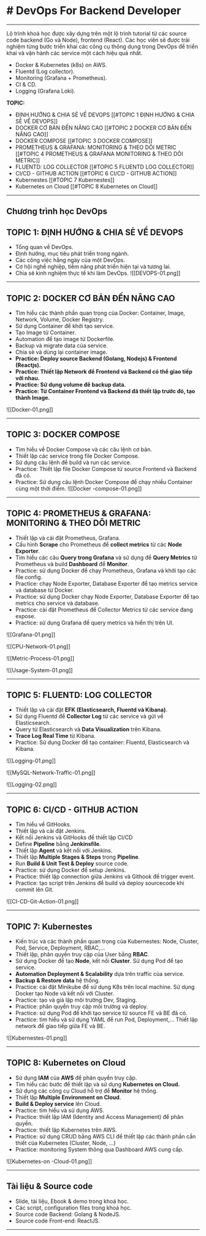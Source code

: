 # # DevOps For Backend Developer
---
Lộ trình khoá học được xây dựng trên một lộ trình tutorial từ các source code backend (Go và Node), frontend (React). Các học viên sẽ được trải nghiệm từng bước triển khai các công cụ thông dụng trong DevOps để triển khai và vận hành các service một cách hiệu quả nhất.
- Docker & Kubernetes (k8s) on AWS.
- Fluentd (Log collector).
- Monitoring (Grafana + Prometheus).
- CI & CD.
- Logging (Grafana Loki).

**TOPIC:**
- ĐỊNH HƯỚNG & CHIA SẺ VỀ DEVOPS [[#TOPIC 1 ĐỊNH HƯỚNG & CHIA SẺ VỀ DEVOPS]]
- DOCKER CƠ BẢN ĐẾN NÂNG CAO [[#TOPIC 2 DOCKER CƠ BẢN ĐẾN NÂNG CAO]]
- DOCKER COMPOSE [[#TOPIC 3 DOCKER COMPOSE]]
- PROMETHEUS & GRAFANA: MONITORING & THEO DÕI METRIC [[#TOPIC 4 PROMETHEUS & GRAFANA MONITORING & THEO DÕI METRIC]]
-  FLUENTD: LOG COLLECTOR [[#TOPIC 5 FLUENTD LOG COLLECTOR]]
- CI/CD - GITHUB ACTION [[#TOPIC 6 CI/CD - GITHUB ACTION]]
- Kubernestes [[#TOPIC 7 Kubernestes]]
- Kubernetes on Cloud [[#TOPIC 8 Kubernetes on Cloud]]

---
## Chương trình học DevOps

## TOPIC 1:  ĐỊNH HƯỚNG & CHIA SẺ VỀ DEVOPS
- Tổng quan về DevOps.
- Định hướng, mục tiêu phát triển trong ngành.
- Các công việc hằng ngày của một DevOps.
- Cơ hội nghề nghiệp, tiềm năng phát triển hiện tại và tương lai.
- Chia sẻ kinh nghiệm thực tế khi làm DevOps.
 ![[DEVOPS-01.png]]
---

## TOPIC 2: DOCKER CƠ BẢN ĐẾN NÂNG CAO
- Tìm hiểu các thành phần quan trọng của Docker: Container, Image, Network, Volume, Docker Registry.
- Sử dụng Container để khởi tạo service.
- Tạo Image từ Container.
- Automation để tạo image từ Dockerfile.
- Backup và migrate data của service.
- Chia sẻ và dùng lại container image.
- **Practice: Deploy source Backend (Golang, Nodejs) & Frontend (Reactjs).**
- **Practice: Thiết lập Network để Frontend và Backend có thể giao tiếp với nhau.**
- **Practice: Sử dụng volume để backup data.**
- **Practice: Từ Container Frontend và Backend đã thiết lập trước đó, tạo thành Image.**

![[Docker-01.png]]

---

## TOPIC 3: DOCKER COMPOSE
- Tìm hiểu về Docker Compose và các câu lệnh cơ bản.
- Thiết lập các service trong file Docker Compose.
- Sử dụng câu lệnh để build và run các service.
- Practice: Thiết lập file Docker Compose từ source Frontend và Backend đã có.
- Practice: Sử dụng câu lệnh Docker Compose để chạy nhiều Container cùng một thời điểm.
![[Docker -compose-01.png]]

---
## TOPIC 4: PROMETHEUS & GRAFANA: MONITORING & THEO DÕI METRIC
- Thiết lập và cài đặt Prometheus, Grafana.
- Cấu hình **Scrape** cho Prometheus để **collect metrics** từ các **Node Exporter**.
- Tìm hiểu các câu **Query trong Grafana** và sử dụng để **Query Metrics** từ Prometheus và build **Dashboard** để **Monitor**.
- Practice: sử dụng Docker để chạy Prometheus, Grafana và khởi tạo các file config.
- Practice: chạy Node Exporter, Database Exporter để tạo metrics service và database từ Docker.
- Practice: sử dụng Docker chạy Node Exporter, Database Exporter để tạo metrics cho service và database.
- Practice: cài đặt Prometheus để Collector Metrics từ các service đang expose.
- Practice: sử dụng Grafana để query metrics và hiển thị trên UI.

![[Grafana-01.png]]

![[CPU-Network-01.png]]

![[Metric-Process-01.png]]

![[Usage-System-01.png]]

---

## TOPIC 5: FLUENTD: LOG COLLECTOR
- Thiết lập và cài đặt **EFK (Elasticsearch, Fluentd và Kibana)**.
- Sử dụng Fluentd để **Collector Log** từ các service và gửi về Elasticsearch.
- Query từ Elasticsearch và **Data Visualization** trên Kibana.
- **Trace Log Real Time** từ Kibana.
- Practice: Sử dụng Docker để tạo container: Fluentd, Elasticsearch và Kibana.

![[Logging-01.png]]

![[MySQL-Network-Traffic-01.png]]

![[Logging-02.png]]

---

## TOPIC 6: CI/CD - GITHUB ACTION
- Tìm hiểu về GitHooks.
- Thiết lập và cài đặt Jenkins.
- Kết nối Jenkins và GitHooks để thiết lập CI/CD
- Define **Pipeline** bằng **Jenkinsfile**.
- Thiết lập **Agent** và kết nối với Jenkins.
- Thiết lập **Multiple Stages & Steps** trong **Pipeline**.
- Run **Build & Unit Test & Deploy** source code.
- Practice: sử dụng Docker để setup Jenkins.
- Practice: thiết lập connection giữa Jenkins và Githook để trigger event.
- Practice: tạo script trên Jenkins để build và deploy sourcecode khi commit lên Git.

![[CI-CD-Git-Action-01.png]]

---

## TOPIC 7: Kubernestes
- Kiến trúc và các thành phần quan trọng của Kubernestes: Node, Cluster, Pod, Service, Deployment, RBAC,…
- Thiết lập, phân quyền truy cập của User bằng **RBAC**.
- Sử dụng Docker để tạo **Node**, kết nối **Cluster**. Sử dụng Pod để tạo service.
- **Automation Deployment & Scalability** dựa trên traffic của service.
- **Backup & Restore data** hệ thống.
- Practice: cài đặt Minikube để sử dụng K8s trên local machine. Sử dụng Docker tạo Node và kết nối với Cluster.
- Practice: tạo và giả lập môi trường Dev, Staging.
- Practice: phân quyền truy cập môi trường và deploy.
- Practice: sử dụng Pod để khởi tạo service từ source FE và BE đã có.
- Practice: tìm hiểu và sử dụng YAML để run Pod, Deployment,... Thiết lập network để giao tiếp giữa FE và BE.

![[Kubernestes-01.png]]

---

## TOPIC 8: Kubernetes on Cloud
- Sử dụng **IAM** của **AWS** để phân quyền truy cập.
- Tìm hiểu các bước để thiết lập và sử dụng **Kubernetes on Cloud.**
- Sử dụng các công cụ Cloud hỗ trợ để **Monitor** hệ thống.
- Thiết lập **Multiple Environment on Cloud**.
- **Build & Deploy service** lên Cloud.
- Practice: tìm hiểu và sử dụng AWS.
- Practice: thiết lập IAM (Identity and Access Management) để phân quyền.
- Practice: thiết lập Kubernetes trên AWS.
- Practice: sử dụng CRUD bằng AWS CLI để thiết lập các thành phần cần thiết của Kubernetes (Cluster, Node, …)
- Practice: monitoring System thông qua Dashboard AWS cung cấp.

![[Kubernetes-on -Cloud-01.png]]

---
## Tài liệu & Source code
- Slide, tài liệu, Ebook & demo trong khoá học.
- Các script, configuration files trong khoá học.
- Source code Backend: Golang & NodeJS.
- Source code Front-end: ReactJS.

******